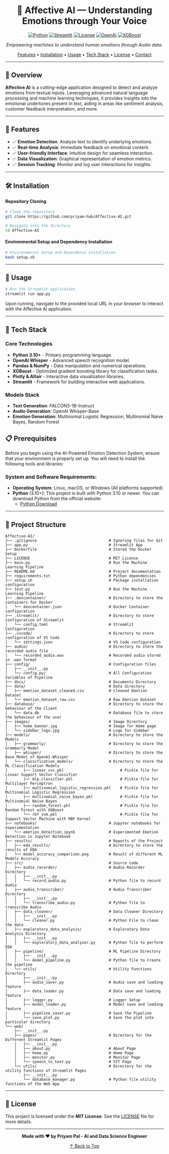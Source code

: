 <div align="center">

# 🤖 Affective AI — Understanding Emotions through Your Voice

[![Python](https://img.shields.io/badge/Python-3.9+-blue.svg)](https://www.python.org/)
[![Streamlit](https://img.shields.io/badge/Streamlit-Enabled-red)](https://streamlit.io/)
[![License](https://img.shields.io/badge/License-MIT-green.svg)](LICENSE)
[![OpenAI](https://img.shields.io/badge/OpenAI-Whisper-blue.svg)](https://openai.com/research/whisper)
[![XGBoost](https://img.shields.io/badge/XGBoost-Integrated-orange.svg)](https://xgboost.ai/)

*Empowering machines to understand human emotions through Audio data.*

[Features](#-features) • [Installation](#-installation) • [Usage](#-usage) • [Tech Stack](#-tech-stack) • [License](#-license) • [Contact](#-contact)

</div>

---

## 🌟 Overview

**Affective AI** is a cutting-edge application designed to detect and analyze emotions from textual inputs. Leveraging advanced natural language processing and machine learning techniques, it provides insights into the emotional undertones present in text, aiding in areas like sentiment analysis, customer feedback interpretation, and more.

---

## 📌 Features

- ✅ **Emotion Detection**: Analyze text to identify underlying emotions.
- ✅ **Real-time Analysis**: Immediate feedback on emotional content.
- ✅ **User-friendly Interface**: Intuitive design for seamless interaction.
- ✅ **Data Visualization**: Graphical representation of emotion metrics.
- ✅ **Session Tracking**: Monitor and log user interactions for insights.

---

## 🛠️ Installation

#### Repository Cloning

```bash
# Clone the repository
git clone https://github.com/priyam-hub/Affective-AI.git

# Navigate into the directory
cd Affective-AI
```

#### Environmental Setup and Dependency Installation

```bash
# Environmental Setup and Dependency Installation
bash setup.sh
```
---

## 🚀 Usage

```bash
# Run the Streamlit application
streamlit run app.py
```

Upon running, navigate to the provided local URL in your browser to interact with the Affective AI application.

---

## 🧠 Tech Stack

### Core Technologies
- **Python 3.10+** -  Primary programming language.
- **OpenAI Whisper** -  Advanced speech recognition model.
- **Pandas & NumPy** -  Data manipulation and numerical operations.
- **XGBoost** -  Optimized gradient boosting library for classification tasks.
- **Plotly & Altair** -  Interactive data visualization libraries.
- **Streamlit** - Framework for building interactive web applications.

### Models Stack
- **Text Generation**: FALCON3-1B-Instruct
- **Audio Generation**: OpenAI Whisper-Base
- **Emotion Generation**: Multinomial Logistic Regression, Multinomial Naive Bayes, Random Forest

## 📋 Prerequisites

Before you begin using the AI-Powered Emotion Detection System, ensure that your environment is properly set up. You will need to install the following tools and libraries:

### System and Software Requirements:
- **Operating System**: Linux, macOS, or Windows (All platforms supported)
- **Python** (3.10+): This project is built with Python 3.10 or newer. You can download Python from the official website:
   - [Python Download](https://www.python.org/downloads/)

---

## 📁 Project Structure

```plaintext
Affective-AI/
├── .gitignore                                # Ignoring files for Git
├── app.py                                    # Streamlit App
├── Dockerfile                                # Stored the Docker Setup
├── LICENSE                                   # MIT License
├── main.py                                   # Run the Machine Learning Pipeline
├── README.md                                 # Project documentation
├── requirements.txt                          # Python dependencies
├── setup.sh                                  # Package installation configuration
├── test.py                                   # Run the Machine Learning Pipeline
├── .devcontainer/                            # Directory to store the containers for Docker
│   └── devcontainer.json                     # Docker Container configuration
├── .streamlit/                               # Directory to store configuration of Streamlit
│   └── config.toml                           # Streamlit Configuration
├── .vscode/                                  # Directory to store configuration of VS Code
│   └── settings.json                         # VS Code configuration
├── audio/                                    # Directory to store the recorded audio file
│   └── recorded_audio.wav                    # Recorded audio stored in .wav format
├── config/                                   # Configuration files
│   ├── __init__.py                           
│   └── config.py/                            # All Configuration Variables of Pipeline
├── docs/                                     # Documents Directory
├── data/                                     # Data directory
│   ├── emotion_dataset_cleaned.csv           # Cleaned Emotion Dataset
│   └── emotion_dataset_raw.csv               # Raw Emotion Dataset
├── database/                                 # Directory to store the behaviour of the Client
│   └── data.db                               # Database file to store the behaviour of the user
├── images/                                   # Image Directory
│   ├── home_banner.jpg                       # Image for Home page
│   └── sidebar_logo.jpg                      # Logo for Sidebar
├── models/                                   # Directory to store the Models
│   ├── grammarly/                            # Directory to store the Grammarly Model
|   ├── whisper/                              # Directory to store the Base Model of OpenAI-Whisper
│   └── classification_models/                # Directory to store the ML Classification Models
│       ├── linear_svc.pkl                         # Pickle file for Linear Support Vector Classifier
│       ├── mlp_classifier.pkl                     # Pickle file for Multilayer Perceptron
│       ├── multinomial_logistic_regression.pkl    # Pickle file for Multinomial Logistic Regression
│       ├── multinomial_naive_bayes.pkl            # Pickle file for Multinomial Naive Bayes
│       ├── random_forest.pkl                      # Pickle file for Random Forest with XGBoost
│       └── rbf_svm.pkl                            # Pickle file for Support Vector Machine with RBF Kernel
├── notebooks/                                # Jupyter notebooks for experimentation
│   └── emotion_detection.ipynb               # Experimented Emotion Detection in Jupyter Notebook
├── results/                                  # Reports of the Project
│   ├── eda_results/                          # Directory to store the results of EDA
│   └── model_accuracy_comparison.png         # Result of different ML Models Accuracy
├── src/                                      # Source code
│   ├── audio_recorder/                       # Audio Recorder Directory
│   │   ├── __init__.py  
│   │   └── record_audio.py                   # Python file to record Audio                                           
│   ├── audio_transcriber/                    # Audio Transcriber Directory
│   │   ├── __init__.py   
│   │   └── transcribe_audio.py               # Python file to transcribe Audio                                      
│   ├── data_cleaner/                         # Data Cleaner Directory
│   │   ├── __init__.py                           
│   │   └── cleaner.py                        # Python File to clean the data                  
│   ├── exploratory_data_analysis/            # Exploratory Data Analysis Directory
│   │   ├── __init__.py  
│   │   └── exploratory_data_analyzer.py      # Python file to perform EDA                                              
│   ├── pipeline/                             # ML Pipeline Directory
│   │   ├── __init__.py   
│   │   └── model_pipeline.py                 # Python file to Create the pipeline                                               
│   └── utils/                                # Utility Functions Directory
│       ├── __init__.py                     
│       ├── audio_saver.py                    # Audio save and loading feature
│       ├── data_loader.py                    # Data save and loading feature
│       ├── logger.py                         # Logger Setup
│       ├── model_loader.py                   # Model save and loading feature
│       ├── pipeline_saver.py                 # Save the Pipeline
│       └── save_plot.py                      # Save the plot into particular directory       
└── web/
    ├── __init__.py  
    ├── pages/                                # Directory for the Different Streamlit Pages
    │   ├── __init__.py 
    │   ├── about.py                          # About Page
    │   ├── home.py                           # Home Page
    │   ├── monitor.py                        # Monitor Page
    │   └── speech_to_text.py                 # STT Page
    └── utils/                                # Directory for the utility functions of Streamlit Pages
        ├── __init__.py   
        └── database_manager.py               # Python file utility functions of the Web App
``` 

---

## 📜 License

This project is licensed under the **MIT License**. See the [LICENSE](LICENSE) file for more details.

---

<div align="center">

**Made with ❤️ by Priyam Pal - AI and Data Science Engineer**

[↑ Back to Top](#-affective-ai--understanding-emotions-through-text)

</div>
